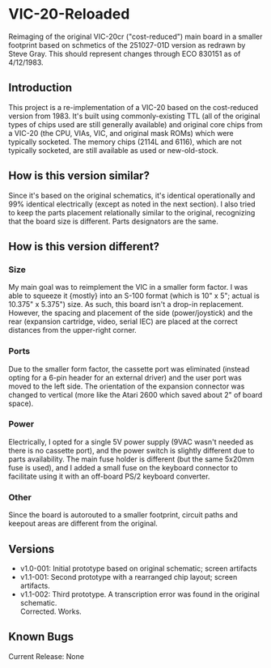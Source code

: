# VIC-20-Reloaded
Reimaging of the original VIC-20cr ("cost-reduced") main board in a smaller footprint based
on schmetics of the 251027-01D version as redrawn by Steve Gray. This should represent
changes through ECO 830151 as of 4/12/1983.

## Introduction
This project is a re-implementation of a VIC-20 based on the cost-reduced version from 1983.
It's built using commonly-existing TTL (all of the original types of chips used are still 
generally available) and original core chips from a VIC-20 (the CPU, VIAs, VIC, and original
mask ROMs) which were typically socketed. The memory chips (2114L and 6116), which are not
typically socketed, are still available as used or new-old-stock. 

## How is this version similar?
Since it's based on the original schematics, it's identical operationally and 99% identical
electrically (except as noted in the next section). I also tried to keep the parts placement
relationally similar to the original, recognizing that the board size is different. Parts 
designators are the same.

## How is this version different?
### Size
My main goal was to reimplement the VIC in a smaller form factor. I was able to squeeze it
{mostly} into an S-100 format (which is 10" x 5"; actual is 10.375" x 5.375") size. As such,
this board isn't a drop-in replacement. However, the spacing and placement of the side 
(power/joystick) and the rear (expansion cartridge, video, serial IEC) are
placed at the correct distances from the upper-right corner.

### Ports
Due to the smaller form factor, the cassette port was eliminated (instead opting for a 
6-pin header for an external driver) and the user port was moved to the left side. The 
orientation of the expansion connector was changed to vertical (more like the Atari 2600
which saved about 2" of board space).

### Power
Electrically, I opted for a single 5V power supply (9VAC wasn't needed as there is no
cassette port), and the power switch is slightly different due to parts availability.
The main fuse holder is different (but the same 5x20mm fuse is used), and I added
a small fuse on the keyboard connector to facilitate using it with an off-board PS/2 
keyboard converter.

### Other
Since the board is autorouted to a smaller footprint, circuit paths and keepout
areas are different from the original.

## Versions
* v1.0-001: Initial prototype based on original schematic; screen artifacts
* v1.1-001: Second prototype with a rearranged chip layout; screen artifacts.
* v1.1-002: Third prototype. A transcription error was found in the original schematic.  
            Corrected. Works.

## Known Bugs
Current Release: None

